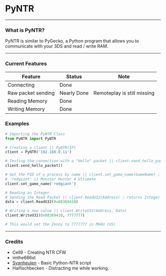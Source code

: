 # PyNTR  
___
### What is PyNTR?  
PyNTR is similar to PyGecko, a Python program that allows you to communicate with your 3DS and read / write RAM.   
___
### Current Features
Feature | Status | Note
---|---|---
Connecting | Done | 
Raw packet sending | Nearly Done | Remoteplay is still missing
Reading Memory | Done | 
Writing Memory | Done | 
### Examples
```Python
# Importing the PyNTR Class
from PyNTR import PyNTR

# Creating a client || PyNTR(IP)
client = PyNTR('192.168.0.11')

# Testing the connection with a "Hello" packet || client.send_hello_packet()
client.send_hello_packet()

# Get the PID of a process by name || client.set_game_name(GameName) ; returns Integer ( Pid )
# 'redgiant' is Monster Hunter 4 Ultimate
client.set_game_name('redgiant')

# Reading an Integer
# Sending the Read Packet || client.ReadU32(Address) ; returns Integer ( Data )
data = client.ReadU32(0x08369410)

# Writing a new value || client.WriteU32(Address, Data)
client.WriteU32(0x08369410, 7777777)

# This would set the Zenny to 7777777 in MH4U (US)
```
___
### Credits  
- Cell9 - Creating NTR CFW  
- imthe666st  
- [Svanheulen](https://github.com/svanheulen) - Basic Python-NTR script  
- Haifischbecken - Distracting me while working. 